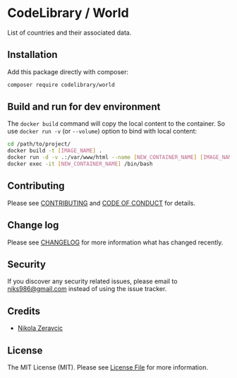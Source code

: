 # CodeLibrary / World

List of countries and their associated data.

## Installation

Add this package directly with composer:

```bash
composer require codelibrary/world
```

## Build and run for dev environment

The `docker build` command will copy the local content to the container. So use
`docker run -v` (or `--volume`) option to bind with local content:

```bash
cd /path/to/project/
docker build -t [IMAGE_NAME] .
docker run -d -v .:/var/www/html --name [NEW_CONTAINER_NAME] [IMAGE_NAME]
docker exec -it [NEW_CONTAINER_NAME] /bin/bash
```

## Contributing

Please see [CONTRIBUTING](CONTRIBUTING.md) and
[CODE OF CONDUCT](CODE_OF_CONDUCT.md) for details.

## Change log

Please see [CHANGELOG](CHANGELOG.md) for more information what has changed
recently.

## Security

If you discover any security related issues, please email to
niks986@gmail.com instead of using the issue tracker.

## Credits

- [Nikola Zeravcic][link-author_nikola]

## License

The MIT License (MIT). Please see [License File](LICENSE.md) for more
information.

[link-author_nikola]: https://github.com/zeravcic
